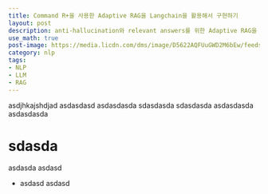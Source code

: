 ```yaml
---
title: Command R+을 사용한 Adaptive RAG을 Langchain을 활용해서 구현하기
layout: post
description: anti-hallucination와 relevant answers를 위한 Adaptive RAG을 구현하기 위해 Command R+을 사용하고, Langchain을 활용하여 구현하는 방법을 소개합니다.
use_math: true
post-image: https://media.licdn.com/dms/image/D5622AQFUuGWD2M6bEw/feedshare-shrink_2048_1536/0/1712254525802?e=1717027200&v=beta&t=o3w2wg2A_F45hW0fxlIDh6qivP1kypijipsCAXRmur4
category: nlp
tags:
- NLP
- LLM
- RAG
---
```


asdjhkajshdjad
asdasdasd
asdasdasda
sdasdasda
sdasdasda
asdasdasda
asdasdasda
# sdasda
asdasda
asdasd
- asdasd
asdasd